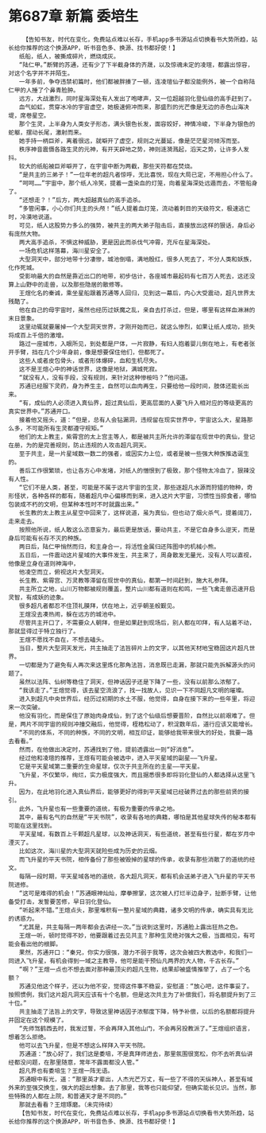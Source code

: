 # 第687章 新篇 委培生
        【告知书友，时代在变化，免费站点难以长存，手机app多书源站点切换看书大势所趋，站长给你推荐的这个换源APP，听书音色多、换源、找书都好使！】
       纸船，纸人，被撕成碎片，燃烧成灰。
       “陆仁甲。”断臂的苏通，还有少了下半截身体的齐晟，以及惊魂未定的凌瑄，都露出惊容，对这个名字并不并陌生。
       一年多前，争夺违禁初篇时，他们都被胖揍了一顿，连凌瑄仙子都没能例外，被一个自称陆仁甲的人捶了个鼻青脸肿。
       远方，大战激烈，同时星海深处有人发出了咆哮声，又一位超越羽化登仙级的高手赶到了。
       血气如虹，贯穿冰冷的宇宙虚空，她极速俯冲而来，那盛烈的光芒像是无边的赤色山海决堤，席卷星空。
       那个生灵，上半身为人类女子形态，满头银色长发，面容姣好，神情冷峻，下半身为银色的蛇躯，摆动长尾，激射而来。
       她手持一柄巨斧，离着很远，就噼开了虚空，规则之光蔓延，像是茫茫星河倾泻而至。
       秩序神音震慑各路生灵的元神，有开天辟地之势，神则涟漪溅起，滔天之势，让许多人发抖。
       较大的纸船被巨斧噼开了，在宇宙中断为两截，那些天符都在焚烧。
       “是共主的三弟子！”一位年老的超凡者惊呼，无比喜悦，现在大局已定，不用担心什么了。
       “呵呵……”宇宙中，那个纸人冷笑，提着一盏染血的灯笼，向着星海深处远遁而去，不管船身了。
       “还想走？！”后方，两大超越真仙的高手追杀。
       “多管闲事，小心你们共主的头颅！”纸人提着血灯笼，流动着刺目的天级符文，极速逃亡时，冷漠地说道。
       可见，纸人这股势力多么的强势，被共主的两大弟子阻击后，直接放出这样的狠话，身后必有庞然大物。
       两大高手追杀，不惧这种威胁，更是因此而杀伐气冲霄，充斥在星海深处。
       一场危机这样落幕，海川星安全了。
       大型洞天中，部分地带十分凄惨，城池倒塌，满地殷红，很多人死去了，不分人类和妖族，化作死城。
       受影响最大的自然是靠近出口的地带，初步估计，各座城市最起码有七百万人死去，这还没算上山野中的走兽，以及那些隐居的散修等。
       王煊化名的秦诚，乘坐星船跟着苏通等人回归，见到这一幕后，内心大受震动，超凡世界太残酷了。
       他在自己的母宇宙时，虽然也经历过妖魔之乱，亲自去打杀过，但是，哪里有这样血淋淋的末日景象。
       这里动辄就要屠掉一个大型洞天世界，才刚开始而已，就这么惨烈，如果让纸人成功，损失将成百上千倍的激增。
       路过一座城市，入眼所见，到处都是尸体，一片寂静，有妇人抱着婴儿倒在地上，有老者张开手臂，挡在几个少年身前，像是想要保住他们，但都死了。
       这些人或者皮包骨头，或者形体爆碎，血和生机尽失。
       这不是王煊心中的神话世界，这像是地狱，满城死寂。
       “就没有人，没有手段，没有规则，来针对这种惨桉吗？”他问道。
       苏通已经服下灵药，身为养生主，自然可以血肉再生，只要给他一段时间，肢体还能长出来。
       “有，成仙的人必须进入真仙界，超过真仙后，更高层面的人要飞升入相对应的等级更高的真实世界中。”苏通开口。
       接着他又摇头，道：“但是，总有人会钻漏洞，违规留在现实世界中，宇宙这么大，星路那么多，不可能所有生灵都遵守规矩。”
       他们的太上教主，紫霄宫的太上宫主等人，都是被共主所允许的滞留在现世中的真仙，登记在册，为的是完善规则，防止违规的人攻击超凡洞天。
       至于共主，是一片星域数一数二的强者，或因实力上位，或者是被一些强大种族推选诞生的。
       善后工作很繁琐，也让各方心中发堵，对纸人的憎恨到了极致，那个怪物太冷血了，狠辣没有人性。
       “它们不是人类，甚至，可能是不属于这片宇宙的生灵，那些逐超凡水源而狩猎的物种，奇形怪状，各种各样的都有，随着超凡中心偏移而到来，进入这片大宇宙，习惯性当掠食者，哪怕包装成不朽的文明，但某种本性时不时就露出来。”
       长生教的太上教主从星空中回来了，这样说道，虽为真仙，但也动了烟火杀气，提着阔刀，走来走去。
       按照他所说，纸人敢这么恣意妄为，最后更是放话，要动共主，不是它自身多么逆天，而是身后可能有长存不灭的种族。
       两日后，陆仁甲悄然而归，和主身合一，将活性金属归还阵图中的机械小熊。
       五日后，一件震动这片星域的大事件发生，共主来了，周身散发无量光，没有人可以直视，他像是立身在道则神海中，
       他凌空而立，俯视这片大型洞天。
       长生教、紫霄宫、万灵教等滞留在现世中的真仙，都第一时间赶到，施大礼参拜。
       共主所立之地，山川万物都被规则覆盖，整片山川都有道则在和鸣，一些飞禽走兽迅速开启灵智，有成妖的迹象。
       很多超凡者都忍不住顶礼膜拜，伏在地上，近乎朝圣般觐见。
       王煊没去凑热闹，躲在远方的城池中。
       尽管共主开口了，不需要众人朝拜，但是如果赶到现场后，别人都在叩拜，有人站着不动，那就显得过于特立独行了。
       王煊不愿找不自在，不想去磕头。
       当日，整片大型洞天发光，共主抽走了法旨碎片上的文字，以其他天材地宝稳固这片超凡世界。
       一切都是为了避免有人再次来这里炼化那角法旨，消息既已走漏，那就只能先拆解源头的问题了。
       虽然以法阵、仙树等稳住了洞天，但神话因子还是下降了一些，没有以前那么浓郁了。
       “我该走了。”王煊觉得，该去星空流浪了，找一找故人，见识一下不同超凡文明的璀璨。
       进入到超凡中央世界后，经历过初期的水土不服，他觉得，自身在接下来的一些年里，将迎来一次突破。
       他没有羽化，而是保住了原始肉身成仙，到了这个仙级后想要晋阶，自然比以前艰难了。但是，两片不同宇宙的规则冲撞交融后，他觉得，桎梏松动了，积淀数年后，道行应该又能增长。
       “不同的体系，不同的种族，不同的文明，相互印证，能够给我带来很大的好处，我要一路去看看。”
       然而，在他做出决定时，苏通找到了他，提前透露出一则“好消息”。
       经过他和凌瑄的推荐，王煊有可能会被选中，进入平天星域的副星——飞升星。
       它是平天星域第二重要的生命星球，仅次于共主所在的主星——平天星。
       飞升星，不仅繁华，绚烂，实力极度强大，而且据悉很多即将羽化登仙的人都选择从这里飞升。
       因为，在此地羽化进入真仙界后，能够更好的得到平天星域已经破界过去的那些前贤的接引。
       此外，飞升星也有一些重要的道统，有极为重要的传承之地。
       其中，最有名气的自然是“平天书院”，收录有各地的典籍，哪怕是其他星球失传的秘本都有可能在这里找到。
       平天星域，有数百上千颗超凡星球，以及神话洞天，有些道统，甚至有些行星，都在岁月中湮灭了。
       比如这次，海川星的大型洞天就险些成为历史的云烟。
       而飞升星的平天书院，相传备份了那些被毁掉的星球的传承，收录有那些消散了的道统的经文。
       每隔一段时期，平天星域各地的道统，各大超凡洞天，都有机会送弟子进入飞升星的平天书院进修。
       “这可是难得的机会！”苏通眼神灿灿，摩拳擦掌，这次被人打烂半边身子，扯断手臂，让他备受打击，发誓要苦修，早日羽化登仙。
       “听起来不错。”王煊点头，那里堆积有一整片星域的典籍，诸多文明的传承，确实具有无比的诱惑力。
       “尤其是，共主每隔一两年都会去讲经一次。”当说到这里时，苏通脸上露出狂热之色。
       王煊一听，顿时觉得不妙，他要跟着过去见共主？那种生灵绝对强大之极，当面相见，有可能会看出他的根脚。
       果然，苏通开口：“秦兄，你实力很强，潜力不弱于我等，这次会被四大教选中，和我们一同进入飞升星，有机会得到一域之主教导，他可是能干预仙凡两界的大人物，千古长存。”
       “啊？”王煊一点也不想去面对那种最顶尖的超凡生物，结果却被盛情推举了，占了一个名额？
       苏通见他这个样子，还以为他不安，觉得这件事不稳妥，安慰道：“放心吧，这件事妥了。按照惯例，我们这片超凡洞天应该有十个名额，但是这次共主为了补偿我们，将名额提升到了三十位。”
       共主抽走了法旨上的文字，导致这里神话因子浓郁度下降，特予补偿，以后的名额都将提升并固定在这个规模了。
       “先师驾鹤西去时，我发过誓，不会再拜入其他山门，不会再另投教派了。”王煊组织语言，想着怎么拒绝。
       他可以去飞升星，但是不想这么样拜入平天书院。
       苏通道：“放心好了，我们这是委培，不是真拜师进去，那里氛围很宽松，你不去听真仙讲经都没问题，在那里随意，常年不露面都没人管。”
       超凡界也有委培生？王煊一阵无语。
       苏通眼中有光，道：“那里英才辈出，人杰光芒万丈，有一些了不得的天纵神人，甚至有域外来的至强交换生，强大的超出想象。去了那里，我等也只能仰望，但确实能长见识。当然，那些特殊的人都在上院，和普通天才是不同的。”
       那就去看看？王煊琢磨。（未完待续）
       【告知书友，时代在变化，免费站点难以长存，手机app多书源站点切换看书大势所趋，站长给你推荐的这个换源APP，听书音色多、换源、找书都好使！】